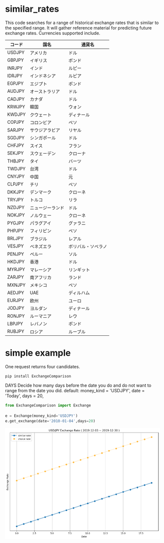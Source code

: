 # similar_rates

This code searches for a range of historical exchange rates that is similar to the specified range. It will gather reference material for predicting future exchange rates. Currencies supported include.

| コード | 国名 | 通貨名 |
|------------|------------------|-------------------------|
| USDJPY   | アメリカ         | ドル                    |
| GBPJPY   | イギリス         | ポンド                  |
| INRJPY   | インド           | ルピー                  |
| IDRJPY   | インドネシア     | ルピア                  |
| EGPJPY   | エジプト         | ポンド                  |
| AUDJPY   | オーストラリア   | ドル                    |
| CADJPY   | カナダ           | ドル                    |
| KRWJPY   | 韓国             | ウォン                  |
| KWDJPY   | クウェート       | ディナール              |
| COPJPY   | コロンビア       | ペソ                    |
| SARJPY   | サウジアラビア   | リヤル                  |
| SGDJPY   | シンガポール     | ドル                    |
| CHFJPY   | スイス           | フラン                  |
| SEKJPY   | スウェーデン     | クローナ                |
| THBJPY   | タイ             | バーツ                  |
| TWDJPY   | 台湾             | ドル                    |
| CNYJPY   | 中国             | 元                      |
| CLPJPY   | チリ             | ペソ                    |
| DKKJPY   | デンマーク       | クローネ                |
| TRYJPY   | トルコ           | リラ                    |
| NZDJPY   | ニュージーランド   | ドル                    |
| NOKJPY   | ノルウェー       | クローネ                |
| PYGJPY   | パラグアイ       | グァラニ                |
| PHPJPY   | フィリピン       | ペソ                    |
| BRLJPY   | ブラジル         | レアル                  |
| VESJPY   | ベネズエラ       | ボリバル・ソベラノ      |
| PENJPY   | ペルー           | ソル                    |
| HKDJPY   | 香港             | ドル                    |
| MYRJPY   | マレーシア       | リンギット              |
| ZARJPY   | 南アフリカ       | ランド                  |
| MXNJPY   | メキシコ         | ペソ                    |
| AEDJPY   | UAE              | ディルハム              |
| EURJPY   | 欧州             | ユーロ                  |
| JODJPY   | ヨルダン         | ディナール              |
| RONJPY   | ルーマニア       | レウ                    |
| LBPJPY   | レバノン         | ポンド                  |
| RUBJPY   | ロシア           | ルーブル                |

# simple example

One request returns four candidates.

```
pip install ExchangeComparison
```
DAYS Decide how many days before the date you do and do not want to range from the date you did.
default:
money_kind = 'USDJPY',
date = 'Today',
days = 20,

```python
from ExchangeComparison import Exchange

e = Exchange(money_kind='USDJPY')
e.get_exchange(date='2010-01-04',days=20)
```

![output](./output.png "output")
